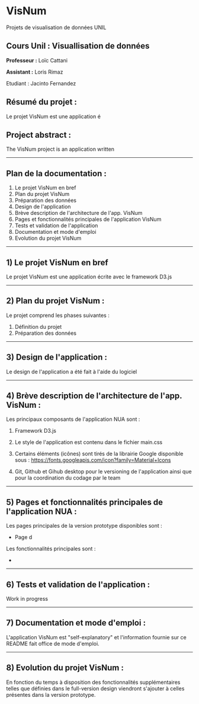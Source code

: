 # VisNum
Projets de visualisation de données UNIL


## Cours Unil : Visuallisation de données

**Professeur :** Loïc Cattani   

**Assistant :** Loris Rimaz

Etudiant : Jacinto Fernandez

## Résumé du projet :

Le projet VisNum est une application é

## Project abstract :

The VisNum project is an application written 

_____________________________________________________________________________________________________________________________________

## Plan de la documentation :

1) Le projet VisNum en bref
2) Plan du projet VisNum
3) Préparation des données
4) Design de l'application
5) Brève description de l'architecture de l'app. VisNum
6) Pages et fonctionnalités principales de l'application VisNum 
7) Tests et validation de l'application 
8) Documentation et mode d'emploi 
9) Evolution du projet VisNum 

_____________________________________________________________________________________________________________________________________

## 1) Le projet VisNum en bref 

Le projet VisNum est une application écrite avec le framework D3.js 

_____________________________________________________________________________________________________________________________________

## 2) Plan du projet VisNum :

Le projet comprend les phases suivantes :

1.  Définition du projet
2.  Préparation des données


_____________________________________________________________________________________________________________________________________

## 3) Design de l'application :

Le design de l'application a été fait à l'aide du logiciel 
_____________________________________________________________________________________________________________________________________

## 4) Brève description de l'architecture de l'app. VisNum :

Les principaux composants de l'application NUA sont :

1. Framework D3.js

3. Le style de l'application est contenu dans le fichier main.css
4. Certains éléments (icônes) sont tirés de la librairie Google disponible sous : https://fonts.googleapis.com/icon?family=Material+Icons
3. Git, Github et Gihub desktop pour le versioning de l'application ainsi que pour la coordination du codage par le team

_____________________________________________________________________________________________________________________________________

## 5) Pages et fonctionnalités principales de l'application NUA :

Les pages principales de la version prototype disponibles sont :

- Page d

Les fonctionnalités principales sont :

- 

_____________________________________________________________________________________________________________________________________

## 6) Tests et validation de l'application :

Work in progress
_____________________________________________________________________________________________________________________________________

## 7) Documentation et mode d'emploi :

L'application VisNum est "self-explanatory" et l'information fournie sur ce README fait office de mode d'emploi.

_____________________________________________________________________________________________________________________________________


## 8) Evolution du projet VisNum :

En fonction du temps à disposition des fonctionnalités supplémentaires telles que définies dans le full-version design viendront s'ajouter à celles présentes dans la version prototype.

